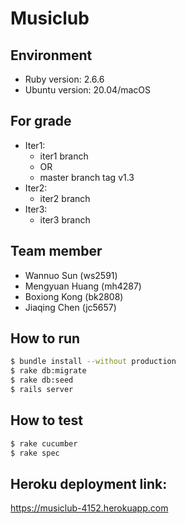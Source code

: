 # Musiclub

## Environment
- Ruby version: 2.6.6
- Ubuntu version: 20.04/macOS

## For grade
- Iter1:
  - iter1 branch
  - OR
  - master branch tag v1.3
- Iter2:
  - iter2 branch
- Iter3:
  - iter3 branch



## Team member
- Wannuo Sun (ws2591)
- Mengyuan Huang (mh4287)
- Boxiong Kong (bk2808)
- Jiaqing Chen (jc5657)

## How to run
```bash
$ bundle install --without production
$ rake db:migrate
$ rake db:seed
$ rails server
```

## How to test
```bash
$ rake cucumber
$ rake spec
```
## Heroku deployment link:
https://musiclub-4152.herokuapp.com
